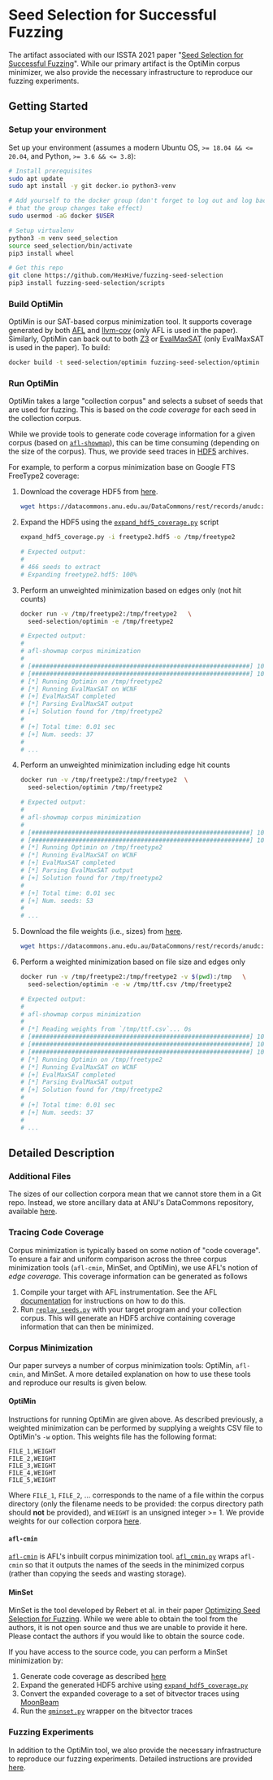 # Seed Selection for Successful Fuzzing

The artifact associated with our ISSTA 2021 paper "[Seed Selection for
Successful Fuzzing](https://hexhive.epfl.ch/publications/files/21ISSTA2.pdf)".
While our primary artifact is the OptiMin corpus minimizer, we also provide the
necessary infrastructure to reproduce our fuzzing experiments.

## Getting Started

### Setup your environment

Set up your environment (assumes a modern Ubuntu OS, `>= 18.04 && <= 20.04`,
and Python, `>= 3.6 && <= 3.8`):

```bash
# Install prerequisites
sudo apt update
sudo apt install -y git docker.io python3-venv 

# Add yourself to the docker group (don't forget to log out and log back in so
# that the group changes take effect)
sudo usermod -aG docker $USER

# Setup virtualenv
python3 -m venv seed_selection
source seed_selection/bin/activate
pip3 install wheel

# Get this repo
git clone https://github.com/HexHive/fuzzing-seed-selection
pip3 install fuzzing-seed-selection/scripts
```

### Build OptiMin

OptiMin is our SAT-based corpus minimization tool.  It supports coverage
generated by both [AFL](https://github.com/google/AFL) and
[llvm-cov](https://llvm.org/docs/CommandGuide/llvm-cov.html) (only AFL is used
in the paper). Similarly, OptiMin can back out to both
[Z3](https://github.com/Z3Prover/z3) or
[EvalMaxSAT](https://github.com/FlorentAvellaneda/EvalMaxSAT) (only EvalMaxSAT
is used in the paper). To build:

```bash
docker build -t seed-selection/optimin fuzzing-seed-selection/optimin
```

### Run OptiMin

OptiMin takes a large "collection corpus" and selects a subset of seeds that are
used for fuzzing. This is based on the _code coverage_ for each seed in the
collection corpus.

While we provide tools to generate code coverage information for a given corpus
(based on [`afl-showmap`](https://github.com/google/AFL/blob/master/afl-showmap.c)),
this can be time consuming (depending on the size of the corpus). Thus, we
provide seed traces in [HDF5](https://en.wikipedia.org/wiki/Hierarchical_Data_Format)
archives.

For example, to perform a corpus minimization base on Google FTS FreeType2
coverage:

1. Download the coverage HDF5 from
   [here](https://datacommons.anu.edu.au/DataCommons/rest/records/anudc:6106/data/afl-showmap-coverage/fts/freetype2.hdf5).

   ```bash
   wget https://datacommons.anu.edu.au/DataCommons/rest/records/anudc:6106/data/afl-showmap-coverage/fts/freetype2.hdf5
   ```
1. Expand the HDF5 using the
   [`expand_hdf5_coverage.py`](scripts/bin/expand_hdf5_coverage.py) script

   ```bash
   expand_hdf5_coverage.py -i freetype2.hdf5 -o /tmp/freetype2

   # Expected output:
   #
   # 466 seeds to extract
   # Expanding freetype2.hdf5: 100%
   ```
1. Perform an unweighted minimization based on edges only (not hit counts)

   ```bash
   docker run -v /tmp/freetype2:/tmp/freetype2   \
     seed-selection/optimin -e /tmp/freetype2

   # Expected output:
   #
   # afl-showmap corpus minimization
   #
   # [############################################################] 100% Reading seed coverage
   # [############################################################] 100% Generating clauses
   # [*] Running Optimin on /tmp/freetype2
   # [*] Running EvalMaxSAT on WCNF
   # [+] EvalMaxSAT completed
   # [*] Parsing EvalMaxSAT output
   # [+] Solution found for /tmp/freetype2
   # 
   # [+] Total time: 0.01 sec
   # [+] Num. seeds: 37
   #
   # ...
   ```
1. Perform an unweighted minimization including edge hit counts

   ```bash
   docker run -v /tmp/freetype2:/tmp/freetype2  \
     seed-selection/optimin /tmp/freetype2

   # Expected output:
   #
   # afl-showmap corpus minimization
   #
   # [############################################################] 100% Reading seed coverage
   # [############################################################] 100% Generating clauses
   # [*] Running Optimin on /tmp/freetype2
   # [*] Running EvalMaxSAT on WCNF
   # [+] EvalMaxSAT completed
   # [*] Parsing EvalMaxSAT output
   # [+] Solution found for /tmp/freetype2
   #
   # [+] Total time: 0.01 sec
   # [+] Num. seeds: 53
   #
   # ...
   ```
1. Download the file weights (i.e., sizes) from
   [here](https://datacommons.anu.edu.au/DataCommons/rest/records/anudc:6106/data/weights/ttf.csv).

   ```bash
   wget https://datacommons.anu.edu.au/DataCommons/rest/records/anudc:6106/data/weights/ttf.csv
   ```
1. Perform a weighted minimization based on file size and edges only

   ```bash
   docker run -v /tmp/freetype2:/tmp/freetype2 -v $(pwd):/tmp   \
     seed-selection/optimin -e -w /tmp/ttf.csv /tmp/freetype2

   # Expected output:
   #
   # afl-showmap corpus minimization
   #
   # [*] Reading weights from `/tmp/ttf.csv`... 0s
   # [############################################################] 100% Calculating top
   # [############################################################] 100% Reading seed coverage
   # [############################################################] 100% Generating clauses
   # [*] Running Optimin on /tmp/freetype2
   # [*] Running EvalMaxSAT on WCNF
   # [+] EvalMaxSAT completed
   # [*] Parsing EvalMaxSAT output
   # [+] Solution found for /tmp/freetype2
   #
   # [+] Total time: 0.01 sec
   # [+] Num. seeds: 37
   #
   # ...
   ```

## Detailed Description

### Additional Files

The sizes of our collection corpora mean that we cannot store them in a Git
repo. Instead, we store ancillary data at ANU's DataCommons repository,
available [here](https://datacommons.anu.edu.au/DataCommons/rest/records/anudc:6106/).

### Tracing Code Coverage

Corpus minimization is typically based on some notion of "code coverage". To
ensure a fair and uniform comparison across the three corpus minimization tools
(`afl-cmin`, MinSet, and OptiMin), we use AFL's notion of _edge coverage_. This
coverage information can be generated as follows

1. Compile your target with AFL instrumentation. See the AFL
   [documentation](https://lcamtuf.coredump.cx/afl/) for instructions on how to
   do this.
1. Run [`replay_seeds.py`](scripts/bin/replay_seeds.py) with your target program
   and your collection corpus. This will generate an HDF5 archive containing
   coverage information that can then be minimized.

### Corpus Minimization

Our paper surveys a number of corpus minimization tools: OptiMin, `afl-cmin`,
and MinSet. A more detailed explanation on how to use these tools and reproduce
our results is given below.

#### OptiMin

Instructions for running OptiMin are given above. As described previously, a
weighted minimization can be performed by supplying a weights CSV file to
OptiMin's `-w` option. This weights file has the following format:

```
FILE_1,WEIGHT
FILE_2,WEIGHT
FILE_3,WEIGHT
FILE_4,WEIGHT
FILE_5,WEIGHT
```

Where `FILE_1`, `FILE_2`, ... corresponds to the name of a file within the
corpus directory (only the filename needs to be provided: the corpus directory
path should **not** be provided), and `WEIGHT` is an unsigned integer >= 1. We
provide weights for our collection corpora
[here](https://datacommons.anu.edu.au/DataCommons/rest/records/anudc:6106/data/weights/).

#### `afl-cmin`

[`afl-cmin`](https://github.com/google/AFL/blob/master/afl-cmin) is AFL's
inbuilt corpus minimization tool. [`afl_cmin.py`](scripts/bin/afl_cmin.py) wraps
`afl-cmin` so that it outputs the names of the seeds in the minimized corpus
(rather than copying the seeds and wasting storage).

#### MinSet

MinSet is the tool developed by Rebert et al. in their paper [Optimizing Seed
Selection for Fuzzing](https://www.usenix.org/system/files/conference/usenixsecurity14/sec14-paper-rebert.pdf).
While we were able to obtain the tool from the authors, it is not open source
and thus we are unable to provide it here. Please contact the authors if you
would like to obtain the source code.

If you have access to the source code, you can perform a MinSet minimization by:

1. Generate code coverage as described [here](#tracing-code-coverage)
1. Expand the generated HDF5 archive using
   [`expand_hdf5_coverage.py`](scripts/bin/expand_hdf5_coverage.py)
1. Convert the expanded coverage to a set of bitvector traces using
   [MoonBeam](https://gitlab.anu.edu.au/lunar/moonbeam)
1. Run the [`qminset.py`](scripts/bin/qminset.py) wrapper on the bitvector
   traces

### Fuzzing Experiments

In addition to the OptiMin tool, we also provide the necessary infrastructure
to reproduce our fuzzing experiments. Detailed instructions are provided
[here](fuzzing/README.md).
